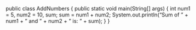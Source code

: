 public class AddNumbers
{
public static void main(String[] args) 
{
 int num1 = 5, num2 = 10, sum;
 sum = num1 + num2;
 System.out.println(“Sum of ” + num1 + ” and ” + num2 + ” is: ” + sum);
 }
}
